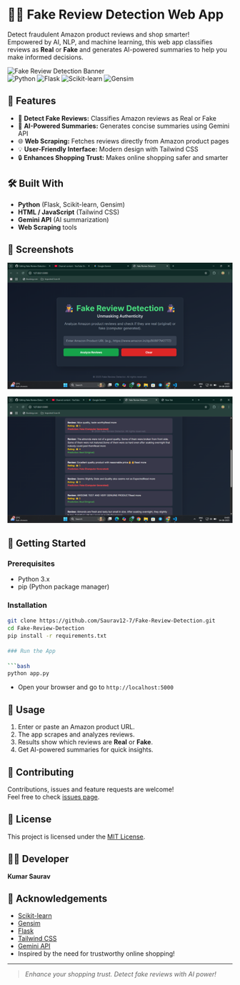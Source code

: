 # 🕵️‍♂️ Fake Review Detection Web App

Detect fraudulent Amazon product reviews and shop smarter!  
Empowered by AI, NLP, and machine learning, this web app classifies reviews as **Real** or **Fake** and generates AI-powered summaries to help you make informed decisions.

<!-- [![Watch Demo](https://img.shields.io/badge/YouTube-Demo-red?logo=youtube&style=for-the-badge)](https://youtu.be/gNCwOYrvG_U) -->

![Fake Review Detection Banner](https://img.shields.io/badge/AI-Powered-blueviolet?style=for-the-badge)  
![Python](https://img.shields.io/badge/Python-3.x-blue?logo=python&style=flat-square)
![Flask](https://img.shields.io/badge/Flask-Backend-lightgrey?logo=flask)
![Scikit-learn](https://img.shields.io/badge/Scikit--learn-ML-orange?logo=scikit-learn)
![Gensim](https://img.shields.io/badge/Gensim-NLP-green?logo=gensim)
<br>

## 🚀 Features

- 🔎 **Detect Fake Reviews:** Classifies Amazon reviews as Real or Fake
- 🤖 **AI-Powered Summaries:** Generates concise summaries using Gemini API
- 🌐 **Web Scraping:** Fetches reviews directly from Amazon product pages
- 💡 **User-Friendly Interface:** Modern design with Tailwind CSS
- 🔒 **Enhances Shopping Trust:** Makes online shopping safer and smarter

## 🛠️ Built With

- **Python** (Flask, Scikit-learn, Gensim)
- **HTML / JavaScript** (Tailwind CSS)
- **Gemini API** (AI summarization)
- **Web Scraping** tools

## 📸 Screenshots

![Screenshot](https://github.com/Saurav12-7/Fake-Review-Detection-main/blob/main/assets/Screenshot%20(305).png)

![](https://github.com/Saurav12-7/Fake-Review-Detection-main/blob/main/assets/Screenshot%20(306).png)

## 🚚 Getting Started

### Prerequisites

- Python 3.x
- pip (Python package manager)

### Installation

```bash
git clone https://github.com/Saurav12-7/Fake-Review-Detection.git
cd Fake-Review-Detection
pip install -r requirements.txt

### Run the App

```bash
python app.py
```

- Open your browser and go to `http://localhost:5000`

## 🎯 Usage

1. Enter or paste an Amazon product URL.
2. The app scrapes and analyzes reviews.
3. Results show which reviews are **Real** or **Fake**.
4. Get AI-powered summaries for quick insights.

## 🤝 Contributing

Contributions, issues and feature requests are welcome!  
Feel free to check [issues page](https://github.com/Saurav12-7/Fake-Review-Detection/issues).

## 📄 License

This project is licensed under the [MIT License](LICENSE).

## 👨‍💻 Developer

**Kumar Saurav**


## 🙏 Acknowledgements

- [Scikit-learn](https://scikit-learn.org/)
- [Gensim](https://radimrehurek.com/gensim/)
- [Flask](https://flask.palletsprojects.com/)
- [Tailwind CSS](https://tailwindcss.com/)
- [Gemini API](https://ai.google.dev/gemini-api/docs)
- Inspired by the need for trustworthy online shopping!

---

> _Enhance your shopping trust. Detect fake reviews with AI power!_
```

